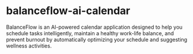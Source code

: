# balanceflow-ai-calendar
BalanceFlow is an AI-powered calendar application designed to help you schedule tasks intelligently, maintain a healthy work-life balance, and prevent burnout by automatically optimizing your schedule and suggesting wellness activities.
